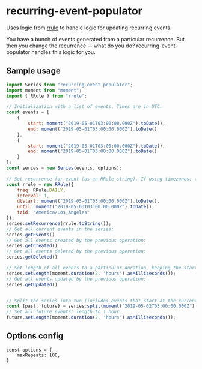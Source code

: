 # recurring-event-populator

Uses logic from [rrule](https://github.com/jakubroztocil/rrule) to handle logic for updating recurring events.

You have a bunch of events generated from a particular recurrence. But then you change the recurrence -- what do you do? recurring-event-populator handles this logic for you.

## Sample usage

```js
import Series from "recurring-event-populator";
import moment from "moment";
import { RRule } from "rrule";

// Initialization with a list of events. Times are in UTC.
const events = [
    {
        start: moment("2019-05-01T03:00:00.000Z").toDate(),
        end: moment("2019-05-01T03:00:00.000Z").toDate()
    },
    {
        start: moment("2019-05-01T03:00:00.000Z").toDate(),
        end: moment("2019-05-01T03:00:00.000Z").toDate()
    }
];
const series = new Series(events, options);

// Set recurrence for event (as an RRule string). If using timezones, tzid should be specified, and dtstart and until should be in the local timezone (in this case, America/Los_Angeles).
const rrule = new RRule({
    freq: RRule.DAILY,
    interval: 1,
    dtstart: moment("2019-05-01T03:00:00.000Z").toDate(),
    until: moment("2019-05-03T03:00:00.000Z").toDate(),
    tzid: "America/Los_Angeles"
});
series.setRecurrence(rrule.toString());
// Get all current events in the series:
series.getEvents()
// Get all events created by the previous operation:
series.getCreated()
// Get all events deleted by the previous operation:
series.getDeleted()

// Set length of all events to a particular duration, keeping the start times constant (and only varying the end time).
series.setLength(moment.duration(2, 'hours').asMilliseconds());
// Get all events updated by the previous operation:
series.getUpdated()


// Split the series into two (includes events that start at the current time).
const {past, future} = series.split(moment("2019-05-02T03:00:00.000Z").toDate());
// Set all future events' length to 1 hour.
future.setLength(moment.duration(2, 'hours').asMilliseconds());

```

## Options config
```
const options = {
    maxRepeats: 100,
}
```